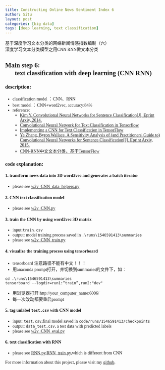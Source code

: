 ```yaml
---
title: Constructing Online News Sentiment Index 6
author: Situ
layout: post
categories: [big data]
tags: [deep learning, text classification]
---
```


<font face="仿宋" >基于深度学习文本分类的网络新闻情感指数编制（六）<br>深度学习文本分类模型之用CNN RNN做文本分类</font>
<style>
    body {font-family: "华文中宋"}
</style>

## Main step 6:<center>text classification with deep learning (CNN RNN)</center>
### description:
- classification model ：CNN、RNN
- best model ：CNN+word2vec, accuracy:84%
- reference:
    - [Kim Y. Convolutional Neural Networks for Sentence Classification[J]. Eprint Arxiv, 2014.](https://arxiv.org/abs/1408.5882)
    - [Convolutional Neural Network for Text Classification in Tensorflow](https://github.com/dennybritz/cnn-text-classification-tf)
    - [Implementing a CNN for Text Classification in TensorFlow](http://www.wildml.com/2015/12/implementing-a-cnn-for-text-classification-in-tensorflow/)
    - [Ye Zhang, Byron Wallace. A Sensitivity Analysis of (and Practitioners' Guide to) Convolutional Neural Networks for Sentence Classification[J]. Eprint Arxiv, 2015.](https://arxiv.org/abs/1510.03820v3)
    - [CNN-RNN中文文本分类，基于TensorFlow](https://github.com/gaussic/text-classification-cnn-rnn)


### code explanation:
#### 1. transform news data into 3D word2vec and generates a batch iterator

- please see [w2v_CNN_data_helpers.py](https://github.com/Snowing-ST/Construction-and-Application-of-Online-News-Sentiment-Index/blob/master/6%20word2vec%2BSVM_CNN/w2v_CNN_data_helpers.py)

#### 2. CNN text classification model

- please see [w2v_CNN.py](https://github.com/Snowing-ST/Construction-and-Application-of-Online-News-Sentiment-Index/blob/master/6%20word2vec%2BSVM_CNN/w2v_CNN.py)

#### 3. train the CNN by using word2vec 3D matrix
- input:```train.csv```
- output: model training process saved in ```.\runs\1546591413\summaries```
- please see [w2v_CNN_train.py](https://github.com/Snowing-ST/Construction-and-Application-of-Online-News-Sentiment-Index/blob/master/6%20word2vec%2BSVM_CNN/w2v_CNN_train.py)

#### 4. visualize the training process using tensorboard
- tensorboard 注意路径不能有中文！！！
- 用anaconda prompt打开，并切换到summaries的文件下，如：
```
cd .\runs\1546591413\summaries
tensorboard --logdir=run1:“train”,run2:"dev"
```
- 用浏览器打开 http://your_computer_name:6006/
- 每一次改动都要重启prompt

#### 5. tag unlabel ```test.csv``` with CNN model
- input: ```test.csv```,final model saved in ```code/runs/1546591413/checkpoints```
- output: ```data_test.csv```, a test data with predicted labels
- please see [w2v_CNN_eval.py](https://github.com/Snowing-ST/Construction-and-Application-of-Online-News-Sentiment-Index/blob/master/6%20word2vec%2BSVM_CNN/w2v_CNN_eval.py)

#### 6. text classification with RNN
- please see [RNN.py](https://github.com/Snowing-ST/Construction-and-Application-of-Online-News-Sentiment-Index/blob/master/6%20word2vec%2BSVM_CNN/w2v_RNN.py),[RNN_train.py](https://github.com/Snowing-ST/Construction-and-Application-of-Online-News-Sentiment-Index/blob/master/6%20word2vec%2BSVM_CNN/w2v_RNN_train.py),which is different from CNN

For more information about this project, please visit my [github](https://github.com/Snowing-ST/Construction-and-Application-of-Online-News-Sentiment-Index).